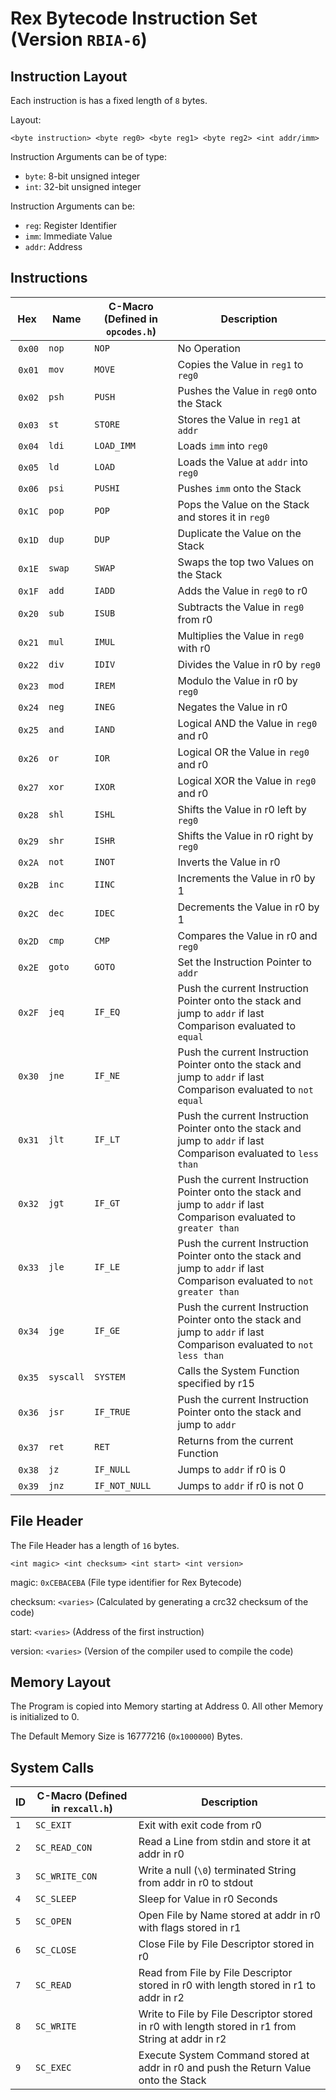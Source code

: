 # Rex Bytecode Instruction Set (Version `RBIA-6`)
## Instruction Layout
Each instruction is has a fixed length of `8` bytes.

Layout:

    <byte instruction> <byte reg0> <byte reg1> <byte reg2> <int addr/imm>

Instruction Arguments can be of type:
- `byte`: 8-bit unsigned integer
- `int`: 32-bit unsigned integer

Instruction Arguments can be:
- `reg`: Register Identifier
- `imm`: Immediate Value
- `addr`: Address

## Instructions
| Hex | Name | C-Macro (Defined in `opcodes.h`) | Description |
|-----|------|--------------------------------|-------------|
| `0x00` | `nop` | `NOP` | No Operation |
| `0x01` | `mov` | `MOVE` | Copies the Value in `reg1` to `reg0` |
| `0x02` | `psh` | `PUSH` | Pushes the Value in `reg0` onto the Stack |
| `0x03` | `st` | `STORE` | Stores the Value in `reg1` at `addr` |
| `0x04` | `ldi` | `LOAD_IMM` | Loads `imm` into `reg0` |
| `0x05` | `ld` | `LOAD` | Loads the Value at `addr` into `reg0` |
| `0x06` | `psi` | `PUSHI` | Pushes `imm` onto the Stack |
| `0x1C` | `pop` | `POP` | Pops the Value on the Stack and stores it in `reg0` |
| `0x1D` | `dup` | `DUP` | Duplicate the Value on the Stack |
| `0x1E` | `swap` | `SWAP` | Swaps the top two Values on the Stack |
| `0x1F` | `add` | `IADD` | Adds the Value in `reg0` to r0 |
| `0x20` | `sub` | `ISUB` | Subtracts the Value in `reg0` from r0 |
| `0x21` | `mul` | `IMUL` | Multiplies the Value in `reg0` with r0 |
| `0x22` | `div` | `IDIV` | Divides the Value in r0 by `reg0` |
| `0x23` | `mod` | `IREM` | Modulo the Value in r0 by `reg0` |
| `0x24` | `neg` | `INEG` | Negates the Value in r0 |
| `0x25` | `and` | `IAND` | Logical AND the Value in `reg0` and r0 |
| `0x26` | `or` | `IOR` | Logical OR the Value in `reg0` and r0 |
| `0x27` | `xor` | `IXOR` | Logical XOR the Value in `reg0` and r0 |
| `0x28` | `shl` | `ISHL` | Shifts the Value in r0 left by `reg0` |
| `0x29` | `shr` | `ISHR` | Shifts the Value in r0 right by `reg0` |
| `0x2A` | `not` | `INOT` | Inverts the Value in r0 |
| `0x2B` | `inc` | `IINC` | Increments the Value in r0 by 1 |
| `0x2C` | `dec` | `IDEC` | Decrements the Value in r0 by 1 |
| `0x2D` | `cmp` | `CMP` | Compares the Value in r0 and `reg0` |
| `0x2E` | `goto` | `GOTO` | Set the Instruction Pointer to `addr` |
| `0x2F` | `jeq` | `IF_EQ` | Push the current Instruction Pointer onto the stack and jump to `addr` if last Comparison evaluated to `equal` |
| `0x30` | `jne` | `IF_NE` | Push the current Instruction Pointer onto the stack and jump to `addr` if last Comparison evaluated to `not equal` |
| `0x31` | `jlt` | `IF_LT` | Push the current Instruction Pointer onto the stack and jump to `addr` if last Comparison evaluated to `less than` |
| `0x32` | `jgt` | `IF_GT` | Push the current Instruction Pointer onto the stack and jump to `addr` if last Comparison evaluated to `greater than` |
| `0x33` | `jle` | `IF_LE` | Push the current Instruction Pointer onto the stack and jump to `addr` if last Comparison evaluated to `not greater than` |
| `0x34` | `jge` | `IF_GE` | Push the current Instruction Pointer onto the stack and jump to `addr` if last Comparison evaluated to `not less than` |
| `0x35` | `syscall` | `SYSTEM` | Calls the System Function specified by r15 |
| `0x36` | `jsr` | `IF_TRUE` | Push the current Instruction Pointer onto the stack and jump to `addr` |
| `0x37` | `ret` | `RET` | Returns from the current Function |
| `0x38` | `jz` | `IF_NULL` | Jumps to `addr` if r0 is 0 |
| `0x39` | `jnz` | `IF_NOT_NULL` | Jumps to `addr` if r0 is not 0 |

## File Header
The File Header has a length of `16` bytes.

    <int magic> <int checksum> <int start> <int version>

magic: `0xCEBACEBA` (File type identifier for Rex Bytecode)

checksum: `<varies>` (Calculated by generating a crc32 checksum of the code)

start: `<varies>` (Address of the first instruction)

version: `<varies>` (Version of the compiler used to compile the code)

## Memory Layout
The Program is copied into Memory starting at Address 0. All other Memory is initialized to 0.

The Default Memory Size is 16777216 (`0x1000000`) Bytes.

## System Calls

| ID | C-Macro (Defined in `rexcall.h`) | Description |
|------|-------|-------------|
| `1` | `SC_EXIT` | Exit with exit code from r0 |
| `2` | `SC_READ_CON` | Read a Line from stdin and store it at addr in r0 |
| `3` | `SC_WRITE_CON` | Write a null (`\0`) terminated String from addr in r0 to stdout |
| `4` | `SC_SLEEP` | Sleep for Value in r0 Seconds |
| `5` | `SC_OPEN` | Open File by Name stored at addr in r0 with flags stored in r1 |
| `6` | `SC_CLOSE` | Close File by File Descriptor stored in r0 |
| `7` | `SC_READ` | Read from File by File Descriptor stored in r0 with length stored in r1 to addr in r2 |
| `8` | `SC_WRITE` | Write to File by File Descriptor stored in r0 with length stored in r1 from String at addr in r2 |
| `9` | `SC_EXEC` | Execute System Command stored at addr in r0 and push the Return Value onto the Stack |
